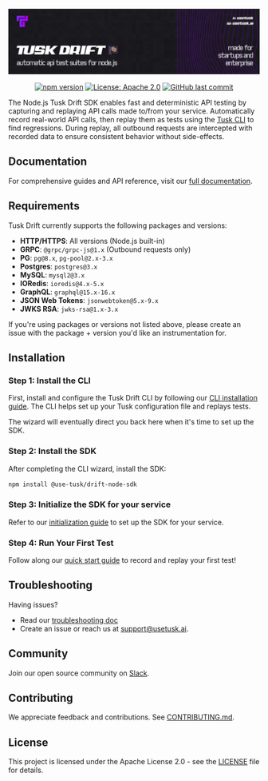 <p align="center">
  <img src="images/tusk-banner.png" alt="Tusk Drift Banner">
</p>

<p align="center">
  <a href="https://www.npmjs.com/package/@use-tusk/drift-node-sdk"><img src="https://img.shields.io/npm/v/@use-tusk/drift-node-sdk" alt="npm version"></a>
  <a href="https://opensource.org/licenses/Apache-2.0"><img src="https://img.shields.io/badge/License-Apache_2.0-blue.svg" alt="License: Apache 2.0"></a>
  <a href="https://github.com/Use-Tusk/drift-node-sdk/commits/main/"><img src="https://img.shields.io/github/last-commit/Use-Tusk/drift-node-sdk" alt="GitHub last commit"></a>
</p>

The Node.js Tusk Drift SDK enables fast and deterministic API testing by capturing and replaying API calls made to/from your service. Automatically record real-world API calls, then replay them as tests using the [Tusk CLI](https://github.com/Use-Tusk/tusk-drift-cli) to find regressions. During replay, all outbound requests are intercepted with recorded data to ensure consistent behavior without side-effects.

## Documentation

For comprehensive guides and API reference, visit our [full documentation](https://docs.usetusk.ai/api-tests/installation#setup).

## Requirements

Tusk Drift currently supports the following packages and versions:

- **HTTP/HTTPS**: All versions (Node.js built-in)
- **GRPC**: `@grpc/grpc-js@1.x` (Outbound requests only)
- **PG**: `pg@8.x`, `pg-pool@2.x-3.x`
- **Postgres**: `postgres@3.x`
- **MySQL**: `mysql2@3.x`
- **IORedis**: `ioredis@4.x-5.x`
- **GraphQL**: `graphql@15.x-16.x`
- **JSON Web Tokens**: `jsonwebtoken@5.x-9.x`
- **JWKS RSA**: `jwks-rsa@1.x-3.x`

If you're using packages or versions not listed above, please create an issue with the package + version you'd like an instrumentation for.

## Installation

### Step 1: Install the CLI

First, install and configure the Tusk Drift CLI by following our [CLI installation guide](https://github.com/Use-Tusk/tusk-drift-cli?tab=readme-ov-file#install). The CLI helps set up your Tusk configuration file and replays tests.

The wizard will eventually direct you back here when it's time to set up the SDK.

### Step 2: Install the SDK

After completing the CLI wizard, install the SDK:

```bash
npm install @use-tusk/drift-node-sdk
```

### Step 3: Initialize the SDK for your service

Refer to our [initialization guide](docs/initialization.md) to set up the SDK for your service.

### Step 4: Run Your First Test

Follow along our [quick start guide](docs/quickstart.md) to record and replay your first test!

## Troubleshooting

Having issues?

- Read our [troubleshooting doc](docs/troubleshooting.md)
- Create an issue or reach us at [support@usetusk.ai](mailto:support@usetusk.ai).

## Community

Join our open source community on [Slack](https://join.slack.com/t/tusk-community/shared_invite/zt-3fve1s7ie-NAAUn~UpHsf1m_2tdoGjsQ).

## Contributing

We appreciate feedback and contributions. See [CONTRIBUTING.md](/CONTRIBUTING.md).

## License

This project is licensed under the Apache License 2.0 - see the [LICENSE](LICENSE) file for details.
